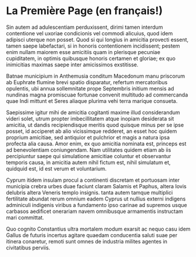 # La Première Page (en français!)

Sin autem ad adulescentiam perduxissent, dirimi tamen interdum contentione vel uxoriae condicionis vel commodi alicuius, quod idem adipisci uterque non posset. Quod si qui longius in amicitia provecti essent, tamen saepe labefactari, si in honoris contentionem incidissent; pestem enim nullam maiorem esse amicitiis quam in plerisque pecuniae cupiditatem, in optimis quibusque honoris certamen et gloriae; ex quo inimicitias maximas saepe inter amicissimos exstitisse.

Batnae municipium in Anthemusia conditum Macedonum manu priscorum ab Euphrate flumine brevi spatio disparatur, refertum mercatoribus opulentis, ubi annua sollemnitate prope Septembris initium mensis ad nundinas magna promiscuae fortunae convenit multitudo ad commercanda quae Indi mittunt et Seres aliaque plurima vehi terra marique consueta.

Saepissime igitur mihi de amicitia cogitanti maxime illud considerandum videri solet, utrum propter imbecillitatem atque inopiam desiderata sit amicitia, ut dandis recipiendisque meritis quod quisque minus per se ipse posset, id acciperet ab alio vicissimque redderet, an esset hoc quidem proprium amicitiae, sed antiquior et pulchrior et magis a natura ipsa profecta alia causa. Amor enim, ex quo amicitia nominata est, princeps est ad benevolentiam coniungendam. Nam utilitates quidem etiam ab iis percipiuntur saepe qui simulatione amicitiae coluntur et observantur temporis causa, in amicitia autem nihil fictum est, nihil simulatum et, quidquid est, id est verum et voluntarium.

Cyprum itidem insulam procul a continenti discretam et portuosam inter municipia crebra urbes duae faciunt claram Salamis et Paphus, altera Iovis delubris altera Veneris templo insignis. tanta autem tamque multiplici fertilitate abundat rerum omnium eadem Cyprus ut nullius externi indigens adminiculi indigenis viribus a fundamento ipso carinae ad supremos usque carbasos aedificet onerariam navem omnibusque armamentis instructam mari committat.

Quo cognito Constantius ultra mortalem modum exarsit ac nequo casu idem Gallus de futuris incertus agitare quaedam conducentia saluti suae per itinera conaretur, remoti sunt omnes de industria milites agentes in civitatibus perviis.
